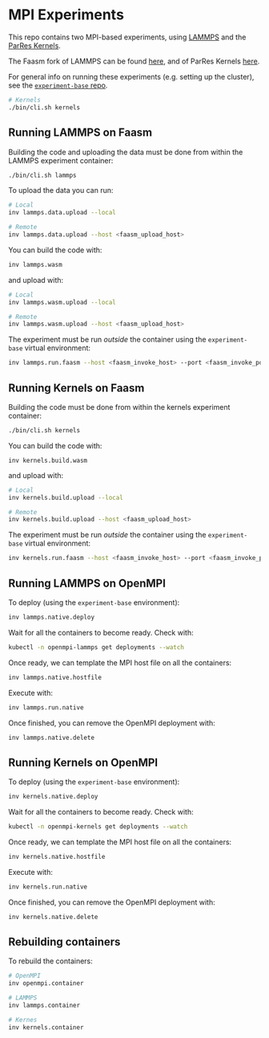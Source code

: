 # MPI Experiments

This repo contains two MPI-based experiments, using
[LAMMPS](https://lammps.sandia.gov/) and the
[ParRes Kernels](https://github.com/ParRes/Kernels).

The Faasm fork of LAMMPS can be found [here](https://github.com/faasm/lammps),
and of ParRes Kernels [here](https://github.com/faasm/Kernels).

For general info on running these experiments (e.g. setting up the cluster),
see the [`experiment-base` repo](https://github.com/faasm/experiment-base).

```bash
# Kernels
./bin/cli.sh kernels
```

## Running LAMMPS on Faasm

Building the code and uploading the data must be done from within the LAMMPS
experiment container:

```bash
./bin/cli.sh lammps
```

To upload the data you can run:

```bash
# Local
inv lammps.data.upload --local

# Remote
inv lammps.data.upload --host <faasm_upload_host>
```

You can build the code with:

```bash
inv lammps.wasm
```

and upload with:

```bash
# Local
inv lammps.wasm.upload --local

# Remote
inv lammps.wasm.upload --host <faasm_upload_host>
```

The experiment must be run _outside_ the container using the `experiment-base`
virtual environment:

```bash
inv lammps.run.faasm --host <faasm_invoke_host> --port <faasm_invoke_port>
```

## Running Kernels on Faasm

Building the code must be done from within the kernels experiment container:

```bash
./bin/cli.sh kernels
```

You can build the code with:

```basn
inv kernels.build.wasm
```

and upload with:

```bash
# Local
inv kernels.build.upload --local

# Remote
inv kernels.build.upload --host <faasm_upload_host>
```

The experiment must be run _outside_ the container using the `experiment-base`
virtual environment:

```bash
inv kernels.run.faasm --host <faasm_invoke_host> --port <faasm_invoke_port>
```

## Running LAMMPS on OpenMPI

To deploy (using the `experiment-base` environment):

```bash
inv lammps.native.deploy
```

Wait for all the containers to become ready. Check with:

```bash
kubectl -n openmpi-lammps get deployments --watch
```

Once ready, we can template the MPI host file on all the containers:

```bash
inv lammps.native.hostfile
```

Execute with:

```bash
inv lammps.run.native
```

Once finished, you can remove the OpenMPI deployment with:

```bash
inv lammps.native.delete
```

## Running Kernels on OpenMPI

To deploy (using the `experiment-base` environment):

```bash
inv kernels.native.deploy
```

Wait for all the containers to become ready. Check with:

```bash
kubectl -n openmpi-kernels get deployments --watch
```

Once ready, we can template the MPI host file on all the containers:

```bash
inv kernels.native.hostfile
```

Execute with:

```bash
inv kernels.run.native
```

Once finished, you can remove the OpenMPI deployment with:

```bash
inv kernels.native.delete
```

## Rebuilding containers

To rebuild the containers:

```bash
# OpenMPI
inv openmpi.container

# LAMMPS
inv lammps.container

# Kernes
inv kernels.container
```
